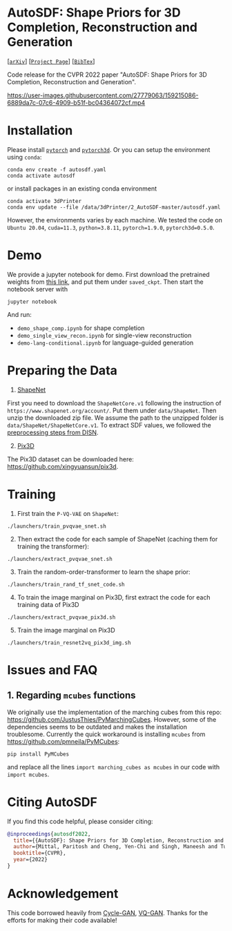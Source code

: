 # AutoSDF: Shape Priors for 3D Completion, Reconstruction and Generation
[[`arXiv`](https://arxiv.org/abs/2203.09516)]
[[`Project Page`](https://yccyenchicheng.github.io/AutoSDF/)]
[[`BibTex`](#citation)]

Code release for the CVPR 2022 paper "AutoSDF: Shape Priors for 3D Completion, Reconstruction and Generation".

https://user-images.githubusercontent.com/27779063/159215086-6889da7c-07c6-4909-b51f-bc04364072cf.mp4

# Installation
Please install [`pytorch`](https://pytorch.org/) and [`pytorch3d`](https://github.com/facebookresearch/pytorch3d). Or you can setup the environment using `conda`:

```
conda env create -f autosdf.yaml
conda activate autosdf
```
or
install packages in an existing conda environment
```
conda activate 3dPrinter
conda env update --file /data/3dPrinter/2_AutoSDF-master/autosdf.yaml
```


However, the environments varies by each machine. We tested the code on `Ubuntu 20.04`, `cuda=11.3`, `python=3.8.11`, `pytorch=1.9.0`, `pytorch3d=0.5.0`.

# Demo
We provide a jupyter notebook for demo. First download the pretrained weights from [this link](https://drive.google.com/drive/folders/1n8W_8CfQ7uZDYNrv487sd0oyhRoNLfGo?usp=sharing), and put them under `saved_ckpt`. Then start the notebook server with
```
jupyter notebook
```
And run:
- `demo_shape_comp.ipynb` for shape completion
- `demo_single_view_recon.ipynb` for single-view reconstruction
- `demo-lang-conditional.ipynb` for language-guided generation

# Preparing the Data
1. [ShapeNet](https://www.shapenet.org)

First you need to download the `ShapeNetCore.v1` following the instruction of `https://www.shapenet.org/account/`. Put them under `data/ShapeNet`. Then unzip the downloaded zip file. We assume the path to the unzipped folder is `data/ShapeNet/ShapeNetCore.v1`. To extract SDF values, we followed the [preprocessing steps from DISN](https://github.com/laughtervv/DISN/blob/master/preprocessing/create_point_sdf_grid.py).

2. [Pix3D](https://github.com/xingyuansun/pix3d)

The Pix3D dataset can be downloaded here: https://github.com/xingyuansun/pix3d.

# Training
1. First train the `P-VQ-VAE` on `ShapeNet`:
```
./launchers/train_pvqvae_snet.sh
```

2. Then extract the code for each sample of ShapeNet (caching them for training the transformer):
```
./launchers/extract_pvqvae_snet.sh
```

3. Train the random-order-transformer to learn the shape prior:
```
./launchers/train_rand_tf_snet_code.sh
```

4. To train the image marginal on Pix3D, first extract the code for each training data of Pix3D
```
./launchers/extract_pvqvae_pix3d.sh
```

5. Train the image marginal on Pix3D
```
./launchers/train_resnet2vq_pix3d_img.sh
```

# Issues and FAQ

## 1. Regarding `mcubes` functions
We originally use the implementation of the marching cubes from this repo: https://github.com/JustusThies/PyMarchingCubes. However, some of the dependencies seems to be outdated and makes the installation troublesome. Currently the quick workaround is installing `mcubes` from https://github.com/pmneila/PyMCubes:
```
pip install PyMCubes
```
and replace all the lines `import marching_cubes as mcubes` in our code with `import mcubes`. 

# <a name="citation"></a>Citing AutoSDF

If you find this code helpful, please consider citing:

```BibTeX
@inproceedings{autosdf2022,
  title={{AutoSDF}: Shape Priors for 3D Completion, Reconstruction and Generation},
  author={Mittal, Paritosh and Cheng, Yen-Chi and Singh, Maneesh and Tulsiani, Shubham},
  booktitle={CVPR},
  year={2022}
}
```

# Acknowledgement
This code borrowed heavily from [Cycle-GAN](https://github.com/junyanz/pytorch-CycleGAN-and-pix2pix), [VQ-GAN](https://github.com/CompVis/taming-transformers). Thanks for the efforts for making their code available!
